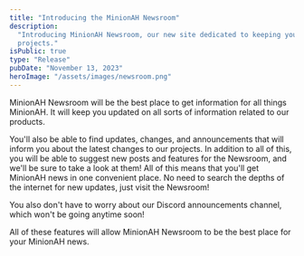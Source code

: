 ```yaml
---
title: "Introducing the MinionAH Newsroom"
description:
  "Introducing MinionAH Newsroom, our new site dedicated to keeping you up-to-date about our latest
  projects."
isPublic: true
type: "Release"
pubDate: "November 13, 2023"
heroImage: "/assets/images/newsroom.png"
---
```


MinionAH Newsroom will be the best place to get information for all things MinionAH. It will keep
you updated on all sorts of information related to our products.

You'll also be able to find updates, changes, and announcements that will inform you about the
latest changes to our projects. In addition to all of this, you will be able to suggest new posts
and features for the Newsroom, and we'll be sure to take a look at them! All of this means that
you'll get MinionAH news in one convenient place. No need to search the depths of the internet for
new updates, just visit the Newsroom!

You also don't have to worry about our Discord announcements channel, which won't be going anytime
soon!

All of these features will allow MinionAH Newsroom to be the best place for your MinionAH news.
